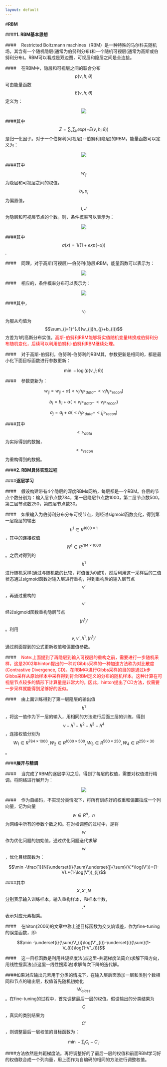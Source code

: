 ```yaml
---
layout: default
---
```


#**RBM**

####**1. RBM基本思想**

####&nbsp;&nbsp;&nbsp;&nbsp;Restricted Boltzmann machines（RBM）是一种特殊的马尔科夫随机场，其含有一个随机隐层(通常为伯努利分布)和一个随机可视层(通常为高斯或伯努利分布)。RBM可以看成是双边图，可视层和隐层之间是全连接。

####&nbsp;&nbsp;&nbsp;&nbsp;在RBM中，隐层和可视层之间的联合分布$$p(v,h;\theta)$$可由能量函数$$E(v,h;\theta)$$定义为：
<div style="text-align: center">
<img src="../images/RBM-1.jpg">
</div>


####其中$$Z=\sum_{v}\sum_{h}exp(-E(v,h;\theta))$$是归一化因子。对于一个伯努利(可视层)--伯努利(隐层)的RBM，能量函数可以定义为：
<div style="text-align: center">
<img src="../images/RBM-2.jpg">
</div>

####其中$$w_{ij}$$为隐层和可视层之间的权值，$$b_{i},a_{j}$$为偏置值，$$I,J$$为隐层和可视层节点的个数。则，条件概率可以表示为：
<div style="text-align: center">
<img src="../images/RBM-3.jpg">
</div>

####其中$$\sigma (x)=1/(1+exp(-x))$$.

####&nbsp;&nbsp;&nbsp;&nbsp;同理，对于高斯(可视层)--伯努利(隐层)RBM，能量函数可以表示为：
<div style="text-align: center">
<img src="../images/RBM-4.jpg">
</div>

####&nbsp;&nbsp;&nbsp;&nbsp;相应的，条件概率分布可以表示为：
<div style="text-align: center">
<img src="../images/RBM-5.jpg">
</div>

####其中，$$v_{i}$$为服从均值为$$\sum_{j=1}^{J}(w_{ij}h_{j}+b_{i})$$方差为1的高斯分布实值。<font color='red'>高斯-伯努利RBM能够将实值随机变量转换成伯努利分布随机变化，后续可以利用伯努利-伯努利RBM继续处理。</font>

####&nbsp;&nbsp;&nbsp;&nbsp;对于高斯-伯努利，伯努利-伯努利的RBM其，参数更新是相同的，都是最小化下面目标函数进行参数更新：

$$\min -\log(p(v,j;\theta))$$

####&nbsp;&nbsp;&nbsp;&nbsp;参数更新为：

$$w_{ij}=w_{ij}+\alpha(<v_{i}h_{j}>_{data}-<v_{i}h_{j}>_{recon})$$

$$b_{i}=b_{i}+\alpha(<v_{i}>_{data}-<v_{i}>_{recon})$$

$$a_{j}=a_{j}+\alpha(<h_{j}>_{data}-<j_{j}>_{recon})$$

####其中$$<>_{data}$$为实际得到的数据，$$<>_{recon}$$为重构得到的数据。

####**2. RBM具体实现过程**

####**逐层学习**

####&nbsp;&nbsp;&nbsp;&nbsp;假设构建带有4个隐层的深度RBMs网络，每层都是一个RBM。各层的节点个数分别为：输入层节点数784，第一层隐层节点数1000，第二层节点数500，第三层节点数250，第四层节点数30。

####&nbsp;&nbsp;&nbsp;&nbsp;如果输入为伯努利分布分布可视节点，则经过sigmoid函数变化，得到第一层隐层的输出$$h^{1}\in R^{1000\times 1}$$，其中的连接权值$$W^{1}\in R^{784\times 1000}$$。之后对得到的$$h^{1}$$进行随机采样(通过与随机数的比较，将值置为0或1)，然后利用这一采样后的二值状态通过sigmoid函数对输入层进行重构，得到重构后的输入层节点$$v'$$，再通过重构的$$v'$$经过sigmoid函数重构隐层节点$$(h^{1})'$$。利用$$v,v',h^{1},(h^{1})'$$通过前面提到的公式更新权值和偏置值参数。

####&nbsp;&nbsp;&nbsp;&nbsp;<font color='red'>Note:上面提到了再隐层到输入可视层的重构之前，需要进行一步随机采样，这是2002年hinton提出的一种对Gibbs采样的一种加速方法称为对比散度(Contrastive Divergence, CD)。在RBM中进行Gibbs采样的目的是通过k步Gibbs采样从原始样本中采样得到符合RBM定义的分布的随机样本。这种计算在可视层节点较多的情形下计算量是非常大的。因此，hinton提出了CD方法，仅需要一步采样就能得到足够好的近似。</font>

####&nbsp;&nbsp;&nbsp;&nbsp;由上面训练得到了第一层隐层的输出值$$h^{1}$$，将这一值作为下一层的输入，用相同的方法进行后面三层的训练，得到$$v-h^{1}-h^{2}-h^{3}-h^{4}$$，连接权值分别为$$W_{1}\in R^{784\times 1000}, W_{2}\in R^{1000\times 500}, W_{3}\in R^{500\times 250}, W_{4}\in R^{250\times 30}$$。

####**展开与精调**

####&nbsp;&nbsp;&nbsp;&nbsp;当完成了RBM的逐层学习之后，得到了每层的权值，需要对权值进行精调。将网络进行展开为：
<div style="text-align: center">
<img src="../images/RBM-6.jpg">
</div>

####&nbsp;&nbsp;&nbsp;&nbsp;作为自编码，不实现分类情况下，将所有训练好的权重和偏置拉成一个列向量，记为向量$$w\in R^{n}，n$$为网络中所有的参数个数之和。在对权调整的过程中，是将$$w$$作为优化问题的初始值，通过优化问题迭代求解$$w$$，优化目标函数为：

$$\min -\frac{1}{N}\underset{i}{\sum}\underset{j}{\sum}(V.*\log(V'))+(1-V).*(1-\log(V'))_{ij}$$

####其中$$X,X',N$$分别表示输入训练样本，输入重构样本，和样本个数，$$.*$$表示对应元素相乘。

####&nbsp;&nbsp;&nbsp;&nbsp;在hiton(2006)的文章中称上述目标函数为交叉熵误差，作为fine-tuning的误差函数，即:

$$\min -\underset{i}{\sum}V_{i}\log(V'_{i})-\underset{i}{\sum}(1-V_{i})\log(1-V'_{i})$$

####&nbsp;&nbsp;&nbsp;&nbsp;这一目标函数是利用共轭梯度法(点这里-共轭梯度法简介)求解下降方向，用线性搜索法(点这里--线性搜索法)求解每次下降的迭代解。

####如果对应输出元素用于分类的情况下，在输入层后面添加一层和类别个数相同和节点的输出层，权值首先随机初始化$$W_{class}$$。在fine-tuning的过程中，首先调整最后一层的权值。假设输出的分类结果为$$C$$，真实的类别结果为$$C'$$，则调整最后一层权值的目标函数为：

$$\min -\sum_{i}C_{i}-C'_{i}$$

####方法依然是共轭梯度法。再将调整好的了最后一层的权值和前面RBM学习好的权值联合成一个列向量，用上面作为自编码的相同的方法进行调整权值。